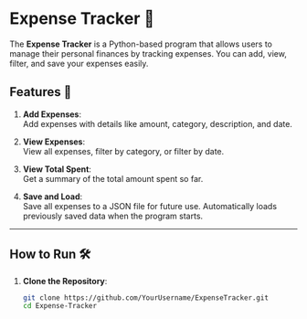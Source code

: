 # Expense Tracker 💸

The **Expense Tracker** is a Python-based program that allows users to manage their personal finances by tracking expenses. You can add, view, filter, and save your expenses easily.

## Features 🚀

1. **Add Expenses**:  
   Add expenses with details like amount, category, description, and date.

2. **View Expenses**:  
   View all expenses, filter by category, or filter by date.

3. **View Total Spent**:  
   Get a summary of the total amount spent so far.

4. **Save and Load**:  
   Save all expenses to a JSON file for future use. Automatically loads previously saved data when the program starts.

---

## How to Run 🛠️

1. **Clone the Repository**:  
   ```bash
   git clone https://github.com/YourUsername/ExpenseTracker.git
   cd Expense-Tracker
